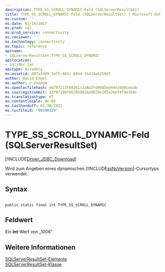 ```yaml
---
description: TYPE_SS_SCROLL_DYNAMIC-Feld (SQLServerResultSet)
title: TYPE_SS_SCROLL_DYNAMIC-Feld (SQLServerResultSet) | Microsoft-Dokumentation
ms.custom: ''
ms.date: 01/19/2017
ms.prod: sql
ms.prod_service: connectivity
ms.reviewer: ''
ms.technology: connectivity
ms.topic: reference
apiname:
- SQLServerResultSet.TYPE_SS_SCROLL_DYNAMIC
apilocation:
- sqljdbc.jar
apitype: Assembly
ms.assetid: d87afd89-3e75-402c-b844-1b434eb258df
author: David-Engel
ms.author: v-daenge
ms.openlocfilehash: e6797213f80261c1a8a3fd9685ed44e2400cebab
ms.sourcegitcommit: 33f0f190f962059826e002be165a2bef4f9e350c
ms.translationtype: HT
ms.contentlocale: de-DE
ms.lasthandoff: 01/30/2021
ms.locfileid: "99190329"
---
```

# <a name="type_ss_scroll_dynamic-field-sqlserverresultset"></a>TYPE_SS_SCROLL_DYNAMIC-Feld (SQLServerResultSet)
[!INCLUDE[Driver_JDBC_Download](../../../includes/driver_jdbc_download.md)]

  Wird zum Angeben eines dynamischen [!INCLUDE[ssNoVersion](../../../includes/ssnoversion-md.md)]-Cursortyps verwendet.  
  
## <a name="syntax"></a>Syntax  
  
```  
  
public static final int TYPE_SS_SCROLL_DYNAMIC  
```  
  
## <a name="field-value"></a>Feldwert  
 Ein **int**-Wert von „1006“  
  
## <a name="see-also"></a>Weitere Informationen  
 [SQLServerResultSet-Elemente](../../../connect/jdbc/reference/sqlserverresultset-members.md)   
 [SQLServerResultSet-Klasse](../../../connect/jdbc/reference/sqlserverresultset-class.md)  
  
  

